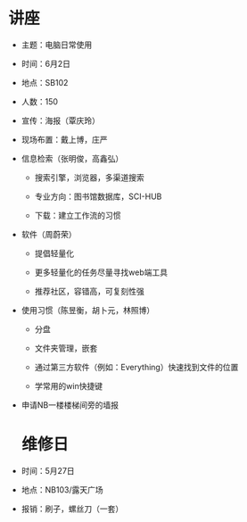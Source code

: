 # 讲座

- 主题：电脑日常使用

- 时间：6月2日

- 地点：SB102

- 人数：150

- 宣传：海报（覃庆玲）

- 现场布置：戴上博，庄严

- 信息检索（张明俊，高鑫弘）

  - 搜索引擎，浏览器，多渠道搜索

  - 专业方向：图书馆数据库，SCI-HUB

  - 下载：建立工作流的习惯

- 软件（周蔚荣）

  - 提倡轻量化

  - 更多轻量化的任务尽量寻找web端工具

  - 推荐社区，容错高，可复刻性强

- 使用习惯（陈昱衡，胡卜元，林照博）

  - 分盘
  - 文件夹管理，嵌套

  - 通过第三方软件（例如：Everything）快速找到文件的位置

  - 学常用的win快捷键

- 申请NB一楼楼梯间旁的墙报

  # 维修日

- 时间：5月27日

- 地点：NB103/露天广场

- 报销：刷子，螺丝刀（一套）

